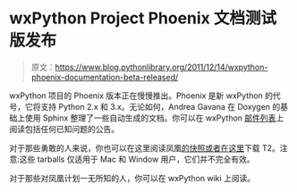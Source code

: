 # wxPython Project Phoenix 文档测试版发布

> 原文：<https://www.blog.pythonlibrary.org/2011/12/14/wxpython-phoenix-documentation-beta-released/>

wxPython 项目的 Phoenix 版本正在慢慢推出。Phoenix 是新 wxPython 的代号，它将支持 Python 2.x 和 3.x。无论如何，Andrea Gavana 在 Doxygen 的基础上使用 Sphinx 整理了一些自动生成的文档。你可以在 wxPython [邮件列表](https://groups.google.com/forum/#!topic/wxpython-users/kz2b6LY7A5I)上阅读包括任何已知问题的公告。

对于那些勇敢的人来说，你也可以在这里阅读凤凰[的快照或者在这里]( https://groups.google.com/forum/#!topic/wxpython-dev/b_PfRG3LOXY)下载 T2。注意:这些 tarballs 仅适用于 Mac 和 Window 用户，它们并不完全有效。

对于那些对凤凰计划一无所知的人，你可以在 wxPython wiki 上阅读。